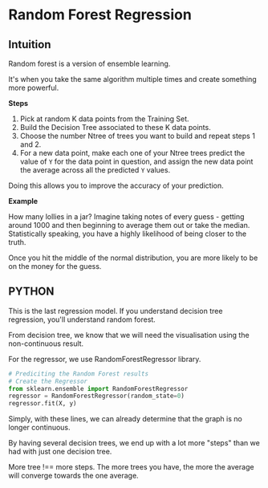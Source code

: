 # Random Forest Regression

## Intuition

Random forest is a version of ensemble learning.

It's when you take the same algorithm multiple times and create something more powerful.

**Steps**

1. Pick at random K data points from the Training Set.
2. Build the Decision Tree associated to these K data points.
3. Choose the number Ntree of trees you want to build and repeat steps 1 and 2.
4. For a new data point, make each one of your Ntree trees predict the value of `Y` for the data point in question, and assign the new data point the average across all the predicted `Y` values.

Doing this allows you to improve the accuracy of your prediction.

**Example**

How many lollies in a jar? Imagine taking notes of every guess - getting around 1000 and then beginning to average them out or take the median. Statistically speaking, you have a highly likelihood of being closer to the truth.

Once you hit the middle of the normal distribution, you are more likely to be on the money for the guess.

## PYTHON

This is the last regression model. If you understand decision tree regression, you'll understand random forest.

From decision tree, we know that we will need the visualisation using the non-continuous result.

For the regressor, we use RandomForestRegressor library.

```python
# Prediciting the Random Forest results
# Create the Regressor
from sklearn.ensemble import RandomForestRegressor
regressor = RandomForestRegressor(random_state=0)
regressor.fit(X, y)
```

Simply, with these lines, we can already determine that the graph is no longer continuous.

By having several decision trees, we end up with a lot more "steps" than we had with just one decision tree.

More tree !== more steps. The more trees you have, the more the average will converge towards the one average.
